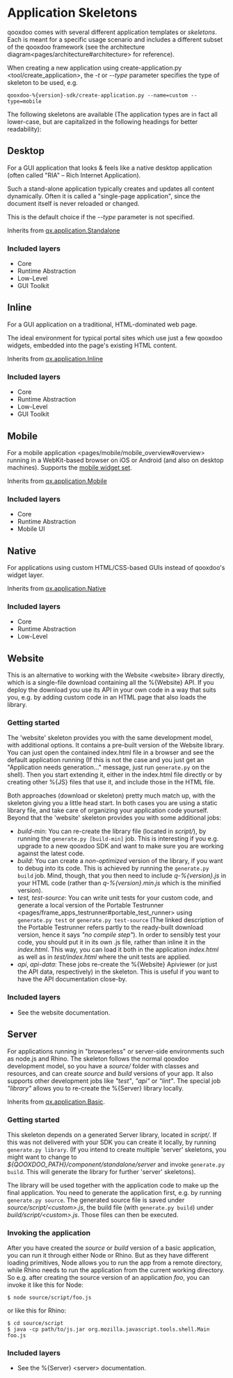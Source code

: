 Application Skeletons
=====================

qooxdoo comes with several different application templates or *skeletons*. Each is meant for a specific usage scenario and includes a different subset of the qooxdoo framework (see the architecture diagram\<pages/architecture\#architecture\> for reference).

When creating a new application using create-application.py \<tool/create\_application\>, the *-t* or *--type* parameter specifies the type of skeleton to be used, e.g.

    qooxdoo-%{version}-sdk/create-application.py --name=custom --type=mobile

The following skeletons are available (The application types are in fact all lower-case, but are capitalized in the following headings for better readability):

Desktop
-------

For a GUI application that looks & feels like a native desktop application (often called "RIA" – Rich Internet Application).

Such a stand-alone application typically creates and updates all content dynamically. Often it is called a "single-page application", since the document itself is never reloaded or changed.

This is the default choice if the *--type* parameter is not specified.

Inherits from [qx.application.Standalone](http://www.qooxdoo.org/devel/api/#qx.application.Standalone)

### Included layers

-   Core
-   Runtime Abstraction
-   Low-Level
-   GUI Toolkit

Inline
------

For a GUI application on a traditional, HTML-dominated web page.

The ideal environment for typical portal sites which use just a few qooxdoo widgets, embedded into the page's existing HTML content.

Inherits from [qx.application.Inline](http://www.qooxdoo.org/devel/api/#qx.application.Inline)

### Included layers

-   Core
-   Runtime Abstraction
-   Low-Level
-   GUI Toolkit

Mobile
------

For a mobile application \<pages/mobile/mobile\_overview\#overview\> running in a WebKit-based browser on iOS or Android (and also on desktop machines). Supports the [mobile widget set](http://www.qooxdoo.org/devel/api/#qx.ui.mobile).

Inherits from [qx.application.Mobile](http://www.qooxdoo.org/devel/api/#qx.application.Mobile)

### Included layers

-   Core
-   Runtime Abstraction
-   Mobile UI

Native
------

For applications using custom HTML/CSS-based GUIs instead of qooxdoo's widget layer.

Inherits from [qx.application.Native](http://www.qooxdoo.org/devel/api/#qx.application.Native)

### Included layers

-   Core
-   Runtime Abstraction
-   Low-Level

Website
-------

This is an alternative to working with the Website \<website\> library directly, which is a single-file download containing all the %{Website} API. If you deploy the download you use its API in your own code in a way that suits you, e.g. by adding custom code in an HTML page that also loads the library.

### Getting started

The 'website' skeleton provides you with the same development model, with additional options. It contains a pre-built version of the Website library. You can just open the contained index.html file in a browser and see the default application running (If this is not the case and you just get an "Application needs generation..." message, just run `generate.py` on the shell). Then you start extending it, either in the index.html file directly or by creating other %{JS} files that use it, and include those in the HTML file.

Both approaches (download or skeleton) pretty much match up, with the skeleton giving you a little head start. In both cases you are using a static library file, and take care of organizing your application code yourself. Beyond that the 'website' skeleton provides you with some additional jobs:

-   *build-min*: You can re-create the library file (located in *script/*), by running the `generate.py [build-min]` job. This is interesting if you e.g. upgrade to a new qooxdoo SDK and want to make sure you are working against the latest code.
-   *build*: You can create a *non-optimized* version of the library, if you want to debug into its code. This is achieved by running the `generate.py build` job. Mind, though, that you then need to include *q-%{version}.js* in your HTML code (rather than *q-%{version}.min.js* which is the minified version).
-   *test, test-source*: You can write unit tests for your custom code, and generate a local version of the Portable Testrunner \<pages/frame\_apps\_testrunner\#portable\_test\_runner\> using `generate.py test` or `generate.py test-source` (The linked description of the Portable Testrunner refers partly to the ready-built download version, hence it says *"no compile step"*). In order to sensibly test your code, you should put it in its own .js file, rather than inline it in the *index.html*. This way, you can load it both in the application *index.html* as well as in *test/index.html* where the unit tests are applied.
-   *api*, *api-data*: These jobs re-create the %{Website} Apiviewer (or just the API data, respectively) in the skeleton. This is useful if you want to have the API documentation close-by.

### Included layers

-   See the website documentation.

Server
------

For applications running in "browserless" or server-side environments such as node.js and Rhino. The skeleton follows the normal qooxdoo development model, so you have a *source/* folder with classes and resources, and can create *source* and *build* versions of your app. It also supports other development jobs like *"test"*, *"api"* or *"lint"*. The special job *"library"* allows you to re-create the %{Server} library locally.

Inherits from [qx.application.Basic](http://www.qooxdoo.org/devel/api/#qx.application.Basic).

### Getting started

This skeleton depends on a generated Server library, located in *script/*. If this was not delivered with your SDK you can create it locally, by running `generate.py library`. (If you intend to create multiple 'server' skeletons, you might want to change to *\${QOOXDOO\_PATH}/component/standalone/server* and invoke `generate.py build`. This will generate the library for further 'server' skeletons).

The library will be used together with the application code to make up the final application. You need to generate the application first, e.g. by running `generate.py source`. The generated source file is saved under *source/script/\<custom\>.js*, the build file (with `generate.py build`) under *build/script/\<custom\>.js*. Those files can then be executed.

### Invoking the application

After you have created the *source* or *build* version of a basic application, you can run it through either Node or Rhino. But as they have different loading primitives, Node allows you to run the app from a remote directory, while Rhino needs to run the application from the current working directory. So e.g. after creating the source version of an application *foo*, you can invoke it like this for Node:

``` {.sourceCode .bash}
$ node source/script/foo.js
```

or like this for Rhino:

``` {.sourceCode .bash}
$ cd source/script
$ java -cp path/to/js.jar org.mozilla.javascript.tools.shell.Main foo.js
```

### Included layers

-   See the %{Server} \<server\> documentation.

